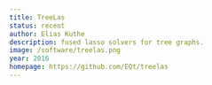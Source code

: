 ```yaml
---
title: TreeLas
status: recent
author: Elias Kuthe
description: fused lasso solvers for tree graphs.
image: /software/treelas.png
year: 2016
homepage: https://github.com/EQt/treelas
---
```

